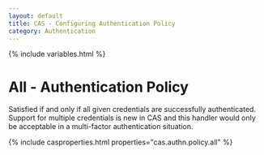 ```yaml
---
layout: default
title: CAS - Configuring Authentication Policy
category: Authentication
---
```

{% include variables.html %}

# All - Authentication Policy

Satisfied if and only if all given credentials are successfully authenticated.
Support for multiple credentials is new in CAS and this handler
would only be acceptable in a multi-factor authentication situation.

{% include casproperties.html properties="cas.authn.policy.all" %}
